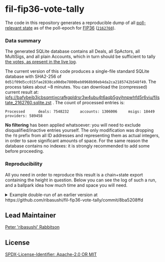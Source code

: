 fil-fip36-vote-tally
============================

The code in this repository generates a reproducible dump of all [poll-relevant state](https://filpoll.io/poll/16) as of the poll-epoch for [FIP36](https://github.com/filecoin-project/FIPs/blob/master/FIPS/fip-0036.md) ([`2162760`](https://filscan.io/tipset/chain?height=2162760)).

### Data summary

The generated SQLite database contains all Deals, all SpActors, all MultiSigs, and all plain Accounts, which in turn should be sufficient to tally [the votes, as present in the live log](https://api.filpoll.io/api/polls/16/view-votes).

The current version of this code produces a single-file standard SQLite database with SHA2-256 of `0d51f09d5cc015fae2838ca90dbe7800beb0968b90eb4da2ca2185742b548f49`. The process takes about ~8 minutes. You can download the (compressed) current result at: [ipfs://bafybeib3jcbsqmtjxcrafkgpldrsr3w4ubu4t6aqb5gyjhnpwhfd5r6viu/filstate_2162760.sqlite.zst](https://bafybeib3jcbsqmtjxcrafkgpldrsr3w4ubu4t6aqb5gyjhnpwhfd5r6viu.ipfs.w3s.link/filstate_2162760.sqlite.zst) . The count of processed entries is:

```
Processed      deals: 7548232     accounts: 1306006     msigs: 18449     providers: 589458
```

**No filtering** has been applied whatsoever: you will need to exclude disqualified/inactive entries yourself. The only modification was dropping the `f0` prefix from all ID addresses and representing them as actual integers, in order to save significant amounts of space. For the same reason the database contains no indexes: it is strongly recommended to add some before proceeding.

### Reproducibility

All you need in order to reproduce this result is a chain+state export containing the height in question. Below you can see the log of such a run, and a ballpark idea how much time and space you will need.

<details><summary>Example double-run of an earlier version at https://github.com/ribasushi/fil-fip36-vote-tally/commit/8ba5208ffd</summary>

```
~/fil-fip36-vote-tally$ ls -alh data/ ; for i in 1 2 ; do time go run ./parsestate/ ; ls -alh data/filstate_2162760.sqlite; sha256sum data/filstate_2162760.sqlite ; done ; ls -alh data/
```
```
total 81G
drwxrwxr-x 2 ubuntu ubuntu 101 Sep 28 01:01 .
drwxrwxr-x 3 ubuntu ubuntu  26 Sep 27 11:10 ..
-rw-rw-r-- 1 ubuntu ubuntu   0 Sep 28 00:38 .keepdir
-rw-rw-r-- 1 ubuntu ubuntu 81G Sep 27 10:56 minimal_finality_stateroots_2163120_2022-09-15_00-00-00.car
```
```
2022/09/28 01:02:00 generating new index (slow!!!!) at data/minimal_finality_stateroots_2163120_2022-09-15_00-00-00.car.idx
Processed      deals: 7548232     accounts: 1306006     msigs: 18449     providers: 589458

real    13m47.385s
user    9m4.721s
sys     5m45.469s
```
```
-rw------- 1 ubuntu ubuntu 1.6G Sep 28 01:15 data/filstate_2162760.sqlite
05fdb3e3015e355a0930b0d372b8ea83c271a61384eff9a9d44776baf5363190  data/filstate_2162760.sqlite
```
```
Processed      deals: 7548232     accounts: 1306006     msigs: 18449     providers: 589458

real    7m15.182s
user    5m5.571s
sys     2m28.363s
```
```
-rw------- 1 ubuntu ubuntu 1.6G Sep 28 01:23 data/filstate_2162760.sqlite
05fdb3e3015e355a0930b0d372b8ea83c271a61384eff9a9d44776baf5363190  data/filstate_2162760.sqlite
```
```
total 84G
drwxrwxr-x 2 ubuntu ubuntu  211 Sep 28 01:23 .
drwxrwxr-x 3 ubuntu ubuntu   26 Sep 27 11:10 ..
-rw------- 1 ubuntu ubuntu 1.6G Sep 28 01:23 filstate_2162760.sqlite
-rw-rw-r-- 1 ubuntu ubuntu    0 Sep 28 00:38 .keepdir
-rw-rw-r-- 1 ubuntu ubuntu  81G Sep 27 10:56 minimal_finality_stateroots_2163120_2022-09-15_00-00-00.car
-rw-rw-r-- 1 ubuntu ubuntu 1.9G Sep 28 01:08 minimal_finality_stateroots_2163120_2022-09-15_00-00-00.car.idx
```

</details>


## Lead Maintainer
[Peter 'ribasushi' Rabbitson](https://github.com/ribasushi)

## License
[SPDX-License-Identifier: Apache-2.0 OR MIT](LICENSE.md)
